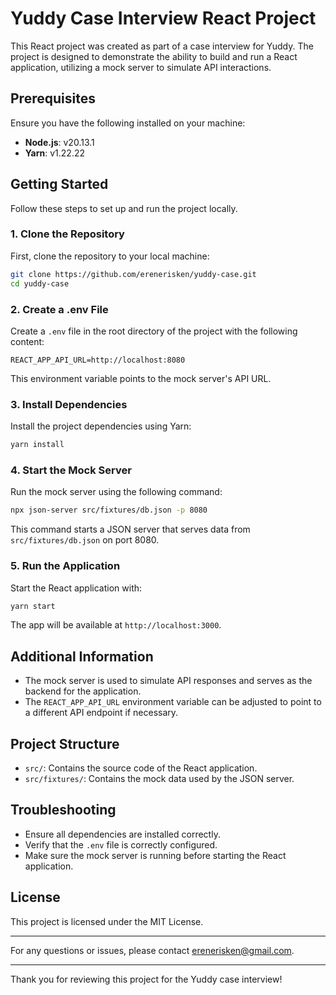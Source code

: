 # Yuddy Case Interview React Project

This React project was created as part of a case interview for Yuddy. The project is designed to demonstrate the ability
to build and run a React application, utilizing a mock server to simulate API interactions.

## Prerequisites

Ensure you have the following installed on your machine:

- **Node.js**: v20.13.1
- **Yarn**: v1.22.22

## Getting Started

Follow these steps to set up and run the project locally.

### 1. Clone the Repository

First, clone the repository to your local machine:

```bash
git clone https://github.com/erenerisken/yuddy-case.git
cd yuddy-case
```

### 2. Create a .env File

Create a `.env` file in the root directory of the project with the following content:

```
REACT_APP_API_URL=http://localhost:8080
```

This environment variable points to the mock server's API URL.

### 3. Install Dependencies

Install the project dependencies using Yarn:

```bash
yarn install
```

### 4. Start the Mock Server

Run the mock server using the following command:

```bash
npx json-server src/fixtures/db.json -p 8080
```

This command starts a JSON server that serves data from `src/fixtures/db.json` on port 8080.

### 5. Run the Application

Start the React application with:

```bash
yarn start
```

The app will be available at `http://localhost:3000`.

## Additional Information

- The mock server is used to simulate API responses and serves as the backend for the application.
- The `REACT_APP_API_URL` environment variable can be adjusted to point to a different API endpoint if necessary.

## Project Structure

- `src/`: Contains the source code of the React application.
- `src/fixtures/`: Contains the mock data used by the JSON server.

## Troubleshooting

- Ensure all dependencies are installed correctly.
- Verify that the `.env` file is correctly configured.
- Make sure the mock server is running before starting the React application.

## License

This project is licensed under the MIT License.

---

For any questions or issues, please contact erenerisken@gmail.com.

---

Thank you for reviewing this project for the Yuddy case interview!
